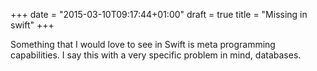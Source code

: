 +++
date = "2015-03-10T09:17:44+01:00"
draft = true
title = "Missing in swift"
+++

Something that I would love to see in Swift is meta programming capabilities. I say this with a very specific problem in mind, databases.

